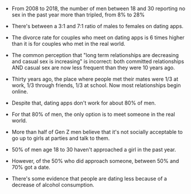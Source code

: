- From 2008 to 2018, the number of men between 18 and 30 reporting no sex in the past year more than tripled, from 8% to 28%

- There's between a 3:1 and 7:1 ratio of males to females on dating apps.

- The divorce rate for couples who meet on dating apps is 6 times higher than it is for couples who met in the real world.

- The common perception that "long term relationships are decreasing and casual sex is increasing" is incorrect: both committed relationships AND casual sex are now less frequent than they were 10 years ago.

- Thirty years ago, the place where people met their mates were 1/3 at work, 1/3 through friends, 1/3 at school. Now most relationships begin online.

- Despite that, dating apps don't work for about 80% of men.

- For that 80% of men, the only option is to meet someone in the real world.

- More than half of Gen Z men believe that it's not socially acceptable to go up to girls at parties and talk to them.

- 50% of men age 18 to 30 haven't approached a girl in the past year.

- However, of the 50% who did approach someone, between 50% and 70% got a date.

- There's some evidence that people are dating less because of a decrease of alcohol consumption.
